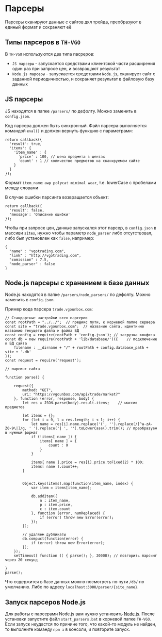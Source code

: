 # Парсеры

Парсеры сканируют данные с сайтов дял трейда, преобразуют в единый формат и сохраняют её

## Типы парсеров в `TH-VGO`

В `TH-VGO` используются два типа пасреров:
  - `JS парсеры` - запускается средствами клиентской части расширения один раз при запросе цен, и возвращают результат
  - `Node.js парсеры` - запускается средствами `Node.js`, сканирует сайт с заданной периодичностью, и сохраняет результат в файловую базу данных

## JS парсеры

JS находятся в папке `/parsers/` по дефолту. Можно заменить в `config.json`.

Код парсера должен быть синхронный.
Файл парсера выполняется командой `eval()` и должен вернуть функцию с параметрами:

```
return callback({
  'result': true,
  'items': {
    'item_name' : {
      'price' : 100, // цена предмета в центах
      'count' : 1 // количество предметов на сканируемом сайте
    }
  }
});
```
Формат `item_name`: `awp polycat minimal wear`, т.е. lowerCase с пробелами между словами

В случае ошибки парсинга возвращается объект:

```
return callback({
  'result': false,
  'message': 'Описание ошибки'
});
```

Чтобы при запросе цен, данные запускался этот парсер, в `config.json` в массиви `sites`, нужно чтобы параметр `node_parser` либо отсутствовал, либо был установлен как `false`, например:

```
{
  "name" : "vgotrading.com",
  "link" : "http://vgotrading.com",
  "comission" : 7.5,
  "node_parser" : false
}
```

## Node.js парсеры с хранением в базе данных

Node.js находятся в папке `/parsers/node_parsers/` по дефолту. Можно заменить в `config.json`.

Пример кода парсера `trade.vgounbox.com`:
```
// Стандартные настройки всех парсеров
const rootPath = "../../";	// префикс пути, к корневой папке сервера
const site = "trade.vgounbox.com";	// название сайта, идентично названию текущего файла и файла БД
const config = require(rootPath + 'config.json'); // загрузка конфига
const db = new require(rootPath + 'lib/database/')({	// подключение к БД сайта
	filename : __dirname + "/" + rootPath + config.database_path + site + '.db'
});
const request = require('request');

// парсинг сайта

function parse() {

	request({
		method: "GET",
		uri: "https://vgounbox.com/api/trade/market?"
	}, function (error, response, body) {
		let res = JSON.parse(body).result.items;	// массив предметов

		let items = {};
		for (let i = 0, l = res.length; i < l; i++) {
			let name = res[i].name.replace('(', '').replace(/[^a-zA-Z0-9\|]/g, ' ').replace('| ', '').toLowerCase().trim(); // преобразуем в нужный формат
			if (!items[ name ]) {
				items[ name ] = {
					count : 0
				}
			}

			items[ name ].price = res[i].price.toFixed(2) * 100;
			items[ name ].count++;
		}


		Object.keys(items).map(function(item_name, index) {
		    var item = items[item_name];

		    db.addItem({
				n : item_name,
				p : item.price,
				c : item.count
			}, function (error, numReplaced) {
				if (error) throw new Error(error);
			});
		});

		// удаляем дубликаты
		db.compuct(function(error) {
			if (error) throw new Error(error);
		});
	});
	setTimeout( function () { parse(); }, 20000); // повторить парсинг через 20 секунд

}
parse();
```
Что содержится в базе данных можно посмотреть по пути `/db/` по умолчанию. Либо по адресу `localhost:3000/parser/{site_name}`. 

## Запуск парсеров Node.js

Для работы с парсерами Node.js вам нужно установить [Node.js](https://nodejs.org).
  После установки запустите файл `start_parsers.bat` в корневой папке `TH-VGO`. Если запуск неудастся по причине того, что какой-то модуль не найден, то выполните команду `npm i` в консоли, и повторите запуск.


